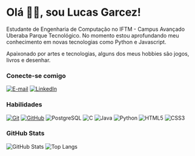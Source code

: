 # Olá 👋🏼, sou Lucas Garcez!
Estudante de Engenharia de Computação no IFTM - Campus Avançado Uberaba Parque Tecnológico. No momento estou aprofundando meu conhecimento em novas tecnologias como Python e Javascript.

Apaixonado por artes e tecnologias, alguns dos meus hobbies são jogos, livros e desenhar.

### Conecte-se comigo
[![E-mail](https://img.shields.io/badge/-Email-000?style=for-the-badge&logo=microsoft-outlook&logoColor=E94D5F)](mailto:lucas.o.garcez1@gmail.com)
[![LinkedIn](https://img.shields.io/badge/LinkedIn-0077B5?style=for-the-badge&logo=linkedin&logoColor=white)](https://www.linkedin.com/in/lucas-oliveira-garcez-693363144/)


### Habilidades
[![Git](https://img.shields.io/badge/Git-000?style=for-the-badge&logo=git&logoColor=E94D5F)](https://git-scm.com/doc) 
[![GitHub](https://img.shields.io/badge/GitHub-000?style=for-the-badge&logo=github&logoColor=30A3DC)](https://docs.github.com/)
![PostgreSQL](https://img.shields.io/badge/PostgreSQL-000?style=for-the-badge&logo=postgresql)
![C](https://img.shields.io/badge/C-00599C?style=for-the-badge&logo=c&logoColor=white)
![Java](https://img.shields.io/badge/java-%23ED8B00.svg?style=for-the-badge&logo=openjdk&logoColor=white)
![Python](https://img.shields.io/badge/python-3670A0?style=for-the-badge&logo=python&logoColor=ffdd54)
![HTML5](https://img.shields.io/badge/HTML5-E34F26?style=for-the-badge&logo=html5&logoColor=white)
![CSS3](https://img.shields.io/badge/CSS3-1572B6?style=for-the-badge&logo=css3&logoColor=white)


### GitHub Stats

![GitHub Stats](https://github-readme-stats.vercel.app/api?username=lucasogarcez&theme=transparent&bg_color=000&border_color=30A3DC&show_icons=true&icon_color=30A3DC&title_color=E94D5F&text_color=FFF)
![Top Langs](https://github-readme-stats-git-masterrstaa-rickstaa.vercel.app/api/top-langs/?username=lucasogarcez&layout=compact&bg_color=000&border_color=30A3DC&title_color=E94D5F&text_color=FFF)
